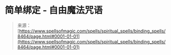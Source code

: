 <!--yml

类别：未分类

日期：2024-06-12 18:43:48

-->

# 简单绑定 - 自由魔法咒语

> 来源：[https://www.spellsofmagic.com/spells/spiritual_spells/binding_spells/8464/page.html#0001-01-01](https://www.spellsofmagic.com/spells/spiritual_spells/binding_spells/8464/page.html#0001-01-01)
